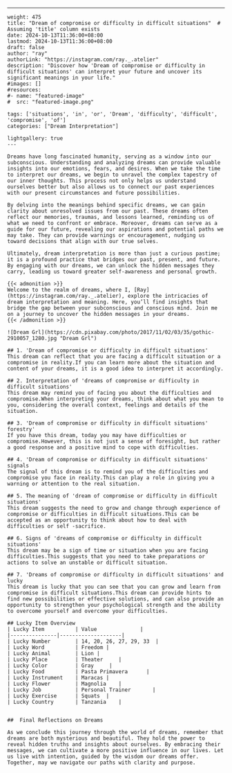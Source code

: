 ---
    weight: 475
    title: "Dream of compromise or difficulty in difficult situations"  # Assuming 'title' column exists
    date: 2024-10-13T11:36:00+08:00
    lastmod: 2024-10-13T11:36:00+08:00
    draft: false
    author: "ray"
    authorLink: "https://instagram.com/ray._.atelier"
    description: "Discover how 'Dream of compromise or difficulty in difficult situations' can interpret your future and uncover its significant meanings in your life."
    #images: []
    #resources:
    #- name: "featured-image"
    #  src: "featured-image.png"
    
    tags: ['situations', 'in', 'or', 'Dream', 'difficulty', 'difficult', 'compromise', 'of']
    categories: ["Dream Interpretation"]
    
    lightgallery: true
    ---
    
    Dreams have long fascinated humanity, serving as a window into our subconscious. Understanding and analyzing dreams can provide valuable insights into our emotions, fears, and desires. When we take the time to interpret our dreams, we begin to unravel the complex tapestry of our inner thoughts. This process not only helps us understand ourselves better but also allows us to connect our past experiences with our present circumstances and future possibilities.
    
    By delving into the meanings behind specific dreams, we can gain clarity about unresolved issues from our past. These dreams often reflect our memories, traumas, and lessons learned, reminding us of what we need to confront or embrace. Moreover, dreams can serve as a guide for our future, revealing our aspirations and potential paths we may take. They can provide warnings or encouragement, nudging us toward decisions that align with our true selves.
    
    Ultimately, dream interpretation is more than just a curious pastime; it is a profound practice that bridges our past, present, and future. By engaging with our dreams, we can unlock the hidden messages they carry, leading us toward greater self-awareness and personal growth.
    
    {{< admonition >}}
    Welcome to the realm of dreams, where I, [Ray](https://instagram.com/ray._.atelier), explore the intricacies of dream interpretation and meaning. Here, you’ll find insights that bridge the gap between your subconscious and conscious mind. Join me on a journey to uncover the hidden messages in your dreams.
    {{< /admonition >}}
    
    ![Dream Grl](https://cdn.pixabay.com/photo/2017/11/02/03/35/gothic-2910057_1280.jpg "Dream Grl")
    
    ## 1. 'Dream of compromise or difficulty in difficult situations'
    This dream can reflect that you are facing a difficult situation or a compromise in reality.If you can learn more about the situation and content of your dreams, it is a good idea to interpret it accordingly.
    
    ## 2. Interpretation of 'dreams of compromise or difficulty in difficult situations'
    This dream may remind you of facing you about the difficulties and compromise.When interpreting your dreams, think about what you mean to you, considering the overall context, feelings and details of the situation.
    
    ## 3. 'Dream of compromise or difficulty in difficult situations' forestry'
    If you have this dream, today you may have difficulties or compromise.However, this is not just a sense of foresight, but rather a good response and a positive mind to cope with difficulties.
    
    ## 4. 'Dream of compromise or difficulty in difficult situations' signals
    The signal of this dream is to remind you of the difficulties and compromise you face in reality.This can play a role in giving you a warning or attention to the real situation.
    
    ## 5. The meaning of 'dream of compromise or difficulty in difficult situations'
    This dream suggests the need to grow and change through experience of compromise or difficulties in difficult situations.This can be accepted as an opportunity to think about how to deal with difficulties or self -sacrifice.
    
    ## 6. Signs of 'dreams of compromise or difficulty in difficult situations'
    This dream may be a sign of time or situation when you are facing difficulties.This suggests that you need to take preparations or actions to solve an unstable or difficult situation.
    
    ## 7. 'Dreams of compromise or difficulty in difficult situations' and lucky
    This dream is lucky that you can see that you can grow and learn from compromise in difficult situations.This dream can provide hints to find new possibilities or effective solutions, and can also provide an opportunity to strengthen your psychological strength and the ability to overcome yourself and overcome your difficulties.
    
    ## Lucky Item Overview
    | Lucky Item          | Value              |
    |---------------|--------------------|
    | Lucky Number        | 14, 20, 26, 27, 29, 33  |
    | Lucky Word          | Freedom |
    | Lucky Animal        | Lion |
    | Lucky Place         | Theater     |
    | Lucky Color         | Gray     |
    | Lucky Food          | Pasta Primavera      |
    | Lucky Instrument    | Maracas |
    | Lucky Flower        | Magnolia    |
    | Lucky Job           | Personal Trainer       |
    | Lucky Exercise      | Squats  |
    | Lucky Country       | Tanzania    |
    
    
    ##  Final Reflections on Dreams
    
    As we conclude this journey through the world of dreams, remember that dreams are both mysterious and beautiful. They hold the power to reveal hidden truths and insights about ourselves. By embracing their messages, we can cultivate a more positive influence in our lives. Let us live with intention, guided by the wisdom our dreams offer. Together, may we navigate our paths with clarity and purpose.
    